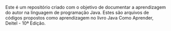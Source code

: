 
Este é um repositório criado com o objetivo de documentar a aprendizagem do autor na linguagem de programação Java.
Estes são arquivos de códigos propostos como aprendizagem no livro Java Como Aprender, Deitel - 10ª Edição.
